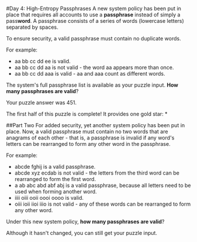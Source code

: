 #Day 4: High-Entropy Passphrases
A new system policy has been put in place that requires all accounts to use a **passphrase** instead of simply a 
pass**word**. A passphrase consists of a series of words (lowercase letters) separated by spaces.

To ensure security, a valid passphrase must contain no duplicate words.

For example:

* aa bb cc dd ee is valid.
* aa bb cc dd aa is not valid - the word aa appears more than once.
* aa bb cc dd aaa is valid - aa and aaa count as different words.

The system's full passphrase list is available as your puzzle input. **How many passphrases are valid**?

Your puzzle answer was 451.

The first half of this puzzle is complete! It provides one gold star: *

##Part Two
For added security, yet another system policy has been put in place. Now, a valid passphrase must contain no 
two words that are anagrams of each other - that is, a passphrase is invalid if any word's letters can be 
rearranged to form any other word in the passphrase.

For example:

* abcde fghij is a valid passphrase.
* abcde xyz ecdab is not valid - the letters from the third word can be rearranged to form the first word.
* a ab abc abd abf abj is a valid passphrase, because all letters need to be used when forming another word.
* iiii oiii ooii oooi oooo is valid.
* oiii ioii iioi iiio is not valid - any of these words can be rearranged to form any other word.

Under this new system policy, **how many passphrases are valid**?

Although it hasn't changed, you can still get your puzzle input.